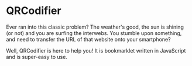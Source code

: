 QRCodifier
==========

Ever ran into this classic problem? The weather's good, the sun is shining (or not) and you are surfing the interwebs. You stumble upon something, and need to transfer the URL of that website onto your smartphone?

Well, QRCodifier is here to help you! It is bookmarklet written in JavaScript and is super-easy to use.
